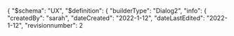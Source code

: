 {
	"$schema": "UX",
	"$definition": {
		"builderType": "Dialog2",
		"info": {
			"createdBy": "sarah",
			"dateCreated": "2022-1-12",
			"dateLastEdited": "2022-1-12",
			"revisionnumber": 2
